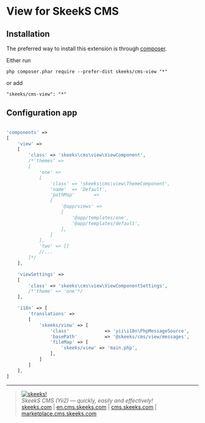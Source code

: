 View for SkeekS CMS
===================================

Installation
------------

The preferred way to install this extension is through [composer](http://getcomposer.org/download/).

Either run

```
php composer.phar require --prefer-dist skeeks/cms-view "*"
```

or add

```
"skeeks/cms-view": "*"
```

Configuration app
----------

```php

'components' =>
[
    'view' =>
    [
        'class' => 'skeeks\cms\view\ViewComponent',
        /*'themes' =>
        [
            'one' =>
            [
                'class' => 'skeeks\cms\view\ThemeComponent',
                'name'  => 'Default',
                'pathMap'       =>
                [
                    '@app/views' =>
                    [
                        '@app/templates/one',
                        '@app/templates/default',
                    ],
                ]
            ],
            'two' => []
            //...
        ]*/
    ],

    'viewSettings' =>
    [
        'class' => 'skeeks\cms\view\ViewComponentSettings',
        /*'theme' => 'one'*/
    ],

    'i18n' => [
        'translations' =>
        [
            'skeeks/view' => [
                'class'             => 'yii\i18n\PhpMessageSource',
                'basePath'          => '@skeeks/cms/view/messages',
                'fileMap' => [
                    'skeeks/view' => 'main.php',
                ],
            ]
        ]
    ],
]

```

___

> [![skeeks!](https://gravatar.com/userimage/74431132/13d04d83218593564422770b616e5622.jpg)](http://skeeks.com)  
<i>SkeekS CMS (Yii2) — quickly, easily and effectively!</i>  
[skeeks.com](http://skeeks.com) | [en.cms.skeeks.com](http://en.cms.skeeks.com) | [cms.skeeks.com](http://cms.skeeks.com) | [marketplace.cms.skeeks.com](http://marketplace.cms.skeeks.com)


